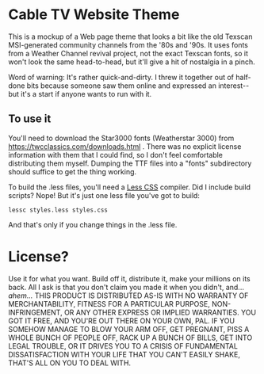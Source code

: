 # Cable TV Website Theme

This is a mockup of a Web page theme that looks a bit like the old Texscan MSI-generated community channels from the '80s
and '90s. It uses fonts from a Weather Channel revival project, not the exact Texscan fonts, so it won't look the same
head-to-head, but it'll give a hit of nostalgia in a pinch.

Word of warning: It's rather quick-and-dirty. I threw it together out of half-done bits because someone saw them online
and expressed an interest-- but it's a start if anyone wants to run with it.

## To use it

You'll need to download the Star3000 fonts (Weatherstar 3000) from https://twcclassics.com/downloads.html . There was no
explicit license information with them that I could find, so I don't feel comfortable distributing them myself. Dumping
the TTF files into a "fonts" subdirectory should suffice to get the thing working.

To build the .less files, you'll need a [Less CSS](https://lesscss.org/) compiler. Did I include build scripts? Nope!
But it's just one less file you've got to build:

```
lessc styles.less styles.css
```

And that's only if you change things in the .less file.

# License?

Use it for what you want. Build off it, distribute it, make your millions on its back. All I ask is that you don't
claim you made it when you didn't, and... _ahem..._ THIS PRODUCT IS DISTRIBUTED AS-IS WITH NO WARRANTY OF MERCHANTABILITY,
FITNESS FOR A PARTICULAR PURPOSE, NON-INFRINGEMENT, OR ANY OTHER EXPRESS OR IMPLIED WARRANTIES. YOU GOT IT FREE, AND
YOU'RE OUT THERE ON YOUR OWN, PAL. IF YOU SOMEHOW MANAGE TO BLOW YOUR ARM OFF, GET PREGNANT, PISS A WHOLE BUNCH OF
PEOPLE OFF, RACK UP A BUNCH OF BILLS, GET INTO LEGAL TROUBLE, OR IT DRIVES YOU TO A CRISIS OF FUNDAMENTAL DISSATISFACTION
WITH YOUR LIFE THAT YOU CAN'T EASILY SHAKE, THAT'S ALL ON YOU TO DEAL WITH.
